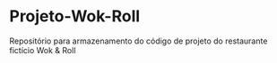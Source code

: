 # Projeto-Wok-Roll
Repositório para armazenamento do código de projeto do restaurante fictício Wok &amp; Roll

